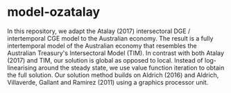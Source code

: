 # model-ozatalay
In this repository, we adapt the Atalay (2017) intersectoral DGE / intertemporal CGE model to the Australian economy. The result is a fully intertemporal model of the Australian economy that resembles the Australian Treasury's Intersectoral Model (TIM). In contrast with both Atalay (2017) and TIM, our solution is global as opposed to local. Instead of log-linearising around the steady state, we use value function iteration to obtain the full solution. Our solution method builds on Aldrich (2016) and Aldrich, Villaverde, Gallant and Ramirez (2011) using a graphics processor unit.
